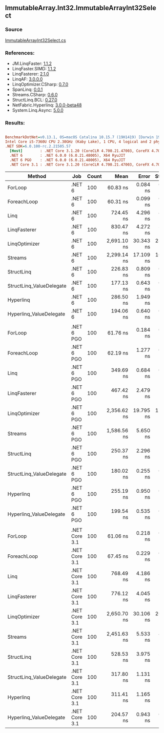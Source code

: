 ﻿## ImmutableArray.Int32.ImmutableArrayInt32Select

### Source
[ImmutableArrayInt32Select.cs](../LinqBenchmarks/ImmutableArray/Int32/ImmutableArrayInt32Select.cs)

### References:
- JM.LinqFaster: [1.1.2](https://www.nuget.org/packages/JM.LinqFaster/1.1.2)
- LinqFaster.SIMD: [1.1.2](https://www.nuget.org/packages/LinqFaster.SIMD/1.0.3)
- LinqFasterer: [2.1.0](https://www.nuget.org/packages/LinqFasterer/2.1.0)
- LinqAF: [3.0.0.0](https://www.nuget.org/packages/LinqAF/3.0.0.0)
- LinqOptimizer.CSharp: [0.7.0](https://www.nuget.org/packages/LinqOptimizer.CSharp/0.7.0)
- SpanLinq: [0.0.1](https://www.nuget.org/packages/SpanLinq/0.0.1)
- Streams.CSharp: [0.6.0](https://www.nuget.org/packages/Streams.CSharp/0.6.0)
- StructLinq.BCL: [0.27.0](https://www.nuget.org/packages/StructLinq/0.27.0)
- NetFabric.Hyperlinq: [3.0.0-beta48](https://www.nuget.org/packages/NetFabric.Hyperlinq/3.0.0-beta48)
- System.Linq.Async: [5.0.0](https://www.nuget.org/packages/System.Linq.Async/5.0.0)

### Results:
``` ini

BenchmarkDotNet=v0.13.1, OS=macOS Catalina 10.15.7 (19H1419) [Darwin 19.6.0]
Intel Core i5-7360U CPU 2.30GHz (Kaby Lake), 1 CPU, 4 logical and 2 physical cores
.NET SDK=6.0.100-rc.2.21505.57
  [Host]        : .NET Core 3.1.20 (CoreCLR 4.700.21.47003, CoreFX 4.700.21.47101), X64 RyuJIT
  .NET 6        : .NET 6.0.0 (6.0.21.48005), X64 RyuJIT
  .NET 6 PGO    : .NET 6.0.0 (6.0.21.48005), X64 RyuJIT
  .NET Core 3.1 : .NET Core 3.1.20 (CoreCLR 4.700.21.47003, CoreFX 4.700.21.47101), X64 RyuJIT


```
|                   Method |           Job | Count |        Mean |     Error |    StdDev |         Ratio | RatioSD |  Gen 0 | Allocated |
|------------------------- |-------------- |------ |------------:|----------:|----------:|--------------:|--------:|-------:|----------:|
|                  ForLoop |        .NET 6 |   100 |    60.83 ns |  0.084 ns |  0.070 ns |      baseline |         |      - |         - |
|              ForeachLoop |        .NET 6 |   100 |    60.31 ns |  0.099 ns |  0.083 ns |  1.01x faster |   0.00x |      - |         - |
|                     Linq |        .NET 6 |   100 |   724.45 ns |  4.296 ns |  4.019 ns | 11.91x slower |   0.07x | 0.0229 |      48 B |
|             LinqFasterer |        .NET 6 |   100 |   830.47 ns |  4.272 ns |  3.568 ns | 13.65x slower |   0.07x | 0.4320 |     904 B |
|            LinqOptimizer |        .NET 6 |   100 | 2,691.10 ns | 30.343 ns | 28.383 ns | 44.22x slower |   0.48x | 4.2534 |   8,898 B |
|                  Streams |        .NET 6 |   100 | 2,299.14 ns | 17.109 ns | 16.003 ns | 37.82x slower |   0.26x | 0.2899 |     608 B |
|               StructLinq |        .NET 6 |   100 |   226.83 ns |  0.809 ns |  0.675 ns |  3.73x slower |   0.01x | 0.0153 |      32 B |
| StructLinq_ValueDelegate |        .NET 6 |   100 |   177.13 ns |  0.643 ns |  0.601 ns |  2.91x slower |   0.01x |      - |         - |
|                Hyperlinq |        .NET 6 |   100 |   286.50 ns |  1.949 ns |  1.628 ns |  4.71x slower |   0.03x |      - |         - |
|  Hyperlinq_ValueDelegate |        .NET 6 |   100 |   194.06 ns |  0.640 ns |  0.567 ns |  3.19x slower |   0.01x |      - |         - |
|                          |               |       |             |           |           |               |         |        |           |
|                  ForLoop |    .NET 6 PGO |   100 |    61.76 ns |  0.184 ns |  0.163 ns |      baseline |         |      - |         - |
|              ForeachLoop |    .NET 6 PGO |   100 |    62.19 ns |  1.277 ns |  0.997 ns |  1.01x slower |   0.02x |      - |         - |
|                     Linq |    .NET 6 PGO |   100 |   349.69 ns |  0.684 ns |  0.534 ns |  5.66x slower |   0.02x | 0.0229 |      48 B |
|             LinqFasterer |    .NET 6 PGO |   100 |   467.42 ns |  2.479 ns |  2.070 ns |  7.57x slower |   0.03x | 0.4320 |     904 B |
|            LinqOptimizer |    .NET 6 PGO |   100 | 2,356.62 ns | 19.795 ns | 17.548 ns | 38.16x slower |   0.31x | 4.2534 |   8,898 B |
|                  Streams |    .NET 6 PGO |   100 | 1,586.56 ns |  5.650 ns |  5.009 ns | 25.69x slower |   0.11x | 0.2899 |     608 B |
|               StructLinq |    .NET 6 PGO |   100 |   250.37 ns |  2.296 ns |  2.035 ns |  4.05x slower |   0.03x | 0.0153 |      32 B |
| StructLinq_ValueDelegate |    .NET 6 PGO |   100 |   180.02 ns |  0.255 ns |  0.238 ns |  2.92x slower |   0.01x |      - |         - |
|                Hyperlinq |    .NET 6 PGO |   100 |   255.19 ns |  0.950 ns |  0.889 ns |  4.13x slower |   0.02x |      - |         - |
|  Hyperlinq_ValueDelegate |    .NET 6 PGO |   100 |   199.54 ns |  0.535 ns |  0.474 ns |  3.23x slower |   0.01x |      - |         - |
|                          |               |       |             |           |           |               |         |        |           |
|                  ForLoop | .NET Core 3.1 |   100 |    61.06 ns |  0.218 ns |  0.204 ns |      baseline |         |      - |         - |
|              ForeachLoop | .NET Core 3.1 |   100 |    67.45 ns |  0.229 ns |  0.214 ns |  1.10x slower |   0.01x |      - |         - |
|                     Linq | .NET Core 3.1 |   100 |   768.49 ns |  4.186 ns |  3.916 ns | 12.59x slower |   0.06x | 0.0229 |      48 B |
|             LinqFasterer | .NET Core 3.1 |   100 |   776.12 ns |  4.045 ns |  3.783 ns | 12.71x slower |   0.08x | 0.4320 |     904 B |
|            LinqOptimizer | .NET Core 3.1 |   100 | 2,650.70 ns | 30.106 ns | 26.688 ns | 43.41x slower |   0.45x | 4.2610 |   8,928 B |
|                  Streams | .NET Core 3.1 |   100 | 2,451.63 ns |  5.533 ns |  4.319 ns | 40.15x slower |   0.13x | 0.2899 |     608 B |
|               StructLinq | .NET Core 3.1 |   100 |   528.53 ns |  3.975 ns |  3.319 ns |  8.66x slower |   0.07x | 0.0153 |      32 B |
| StructLinq_ValueDelegate | .NET Core 3.1 |   100 |   317.80 ns |  1.131 ns |  1.058 ns |  5.20x slower |   0.02x |      - |         - |
|                Hyperlinq | .NET Core 3.1 |   100 |   311.41 ns |  1.165 ns |  1.032 ns |  5.10x slower |   0.02x |      - |         - |
|  Hyperlinq_ValueDelegate | .NET Core 3.1 |   100 |   204.57 ns |  0.943 ns |  0.836 ns |  3.35x slower |   0.02x |      - |         - |
